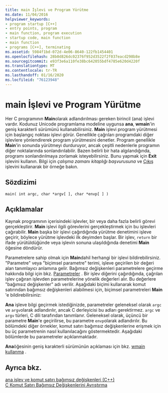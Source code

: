 ```yaml
---
title: main İşlevi ve Program Yürütme
ms.date: 11/04/2016
helpviewer_keywords:
- program startup [C++]
- entry points, program
- main function, program execution
- startup code, main function
- main function
- programs [C++], terminating
ms.assetid: 5984f1bd-072d-4e06-8640-122fb1454401
ms.openlocfilehash: 28b0d826dc02376f952d3522f2f037eacd298b8e
ms.sourcegitcommit: e93f3e6a110fe38bc642055bdf4785e620d4220f
ms.translationtype: MT
ms.contentlocale: tr-TR
ms.lasthandoff: 01/16/2020
ms.locfileid: "76123948"
---
```

# <a name="main-function-and-program-execution"></a>main İşlevi ve Program Yürütme

Her C programının **Main**olarak adlandırılması gereken birincil (ana) işlevi vardır. Kodunuz Unicode programlama modeline uygunsa **ana**, **wmain**'in geniş karakterli sürümünü kullanabilirsiniz. **Main** işlevi program yürütmesi için başlangıç noktası işlevi görür. Genellikle çağrıları programdaki diğer işlevlere yönlendirerek program yürütmesini denetler. Program genellikle **Main**'in sonunda yürütmeyi durduruyor, ancak çeşitli nedenlerle programın diğer noktalarında sonlandırılabilir. Bazen belirli bir hata algılandığında, programı sonlandırılmaya zorlamak isteyebilirsiniz. Bunu yapmak için **Exit** işlevini kullanın. Bilgi için *çalışma zamanı kitaplığı başvurusuna* ve [Çıkış](../c-runtime-library/reference/exit-exit-exit.md) işlevini kullanarak bir örneğe bakın.

## <a name="syntax"></a>Sözdizimi

```
main( int argc, char *argv[ ], char *envp[ ] )
```

## <a name="remarks"></a>Açıklamalar

Kaynak programının içerisindeki işlevler, bir veya daha fazla belirli görevi gerçekleştirir. **Main** işlevi ilgili görevlerini gerçekleştirmek için bu işlevleri çağırabilir. **Main** başka bir işlevi çağırdığında yürütme denetimini işleve geçirir, böylece yürütme işlevdeki ilk deyimden başlar. Bir işlev, `return` bir ifade yürütüldüğünde veya işlevin sonuna ulaşıldığında denetimi **Main** öğesine döndürür.

Parametrelere sahip olmak için **Main**dahil herhangi bir işlevi bildirebilirsiniz. "Parametre" veya "biçimsel parametre" terimi, işleve geçirilen bir değeri alan tanımlayıcı anlamına gelir. Bağımsız değişkenleri parametrelere geçirme hakkında bilgi için bkz. [Parametreler](../c-language/parameters.md) . Bir işlev diğerini çağırdığında, çağrılan işlev çağıran işlevden parametrelerine yönelik değerleri alır. Bu değerlere "bağımsız değişkenler" adı verilir. Aşağıdaki biçimi kullanarak komut satırından bağımsız değişkenleri alabilmesi için, biçimsel parametreleri **Main** 'e bildirebilirsiniz:

**Ana** işleve bilgi geçirmek istediğinizde, parametreler geleneksel olarak `argc` ve `argv`olarak adlandırılır, ancak C derleyicisi bu adları gerektirmez. `argc` ve `argv` türleri, C dili tarafından tanımlanır. Geleneksel olarak, üçüncü bir parametre **Main**'e geçirilirse, bu parametre `envp`olarak adlandırılır. Bu bölümdeki diğer örnekler, komut satırı bağımsız değişkenlerine erişmek için bu üç parametrenin nasıl kullanılacağını göstermektedir. Aşağıdaki bölümlerde bu parametreler açıklanmaktadır.

**Ana**öğesinin geniş karakterli sürümünün açıklaması için bkz. [wmain kullanma](../c-language/using-wmain.md) .

## <a name="see-also"></a>Ayrıca bkz.

[ana işlev ve komut satırı bağımsız değişkenleri (C++)](../cpp/main-function-command-line-args.md)\
[C Komut Satırı Bağımsız Değişkenlerini Ayrıştırma](../c-language/parsing-c-command-line-arguments.md)
